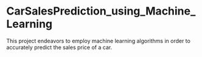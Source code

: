 # CarSalesPrediction_using_Machine_Learning
This project endeavors to employ machine learning algorithms in order to accurately predict the sales price of a car.
